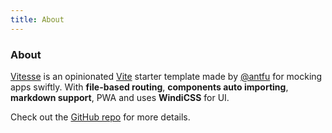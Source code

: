 ```yaml
---
title: About
---
```


<div class="text-center">
  <!-- You can use Vue components inside markdown -->
  <carbon-dicom-overlay class="m-auto -mb-6 text-4xl" />
  <h3>About</h3>
</div>

[Vitesse](https://github.com/antfu/vitesse) is an opinionated [Vite](https://github.com/vitejs/vite) starter template made by [@antfu](https://github.com/antfu) for mocking apps swiftly. With **file-based routing**, **components auto importing**, **markdown support**, PWA and uses **WindiCSS** for UI.

Check out the [GitHub repo](https://github.com/antfu/vitesse) for more details.
